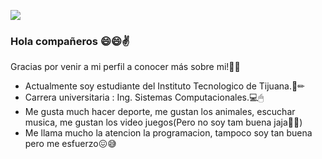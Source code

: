 ![](https://images.cooltext.com/5549117.png)
### Hola compañeros 😄😄✌


Gracias por venir a mi perfil a conocer más sobre mi!🤭🤭
- Actualmente soy estudiante del Instituto Tecnologico de Tijuana.📓✏
- Carrera universitaria : Ing. Sistemas Computacionales.💻🖱
- Me gusta much hacer deporte, me gustan los animales, escuchar musica, me gustan los video juegos(Pero no soy tam buena jaja🤣🤣)
- Me llama mucho  la atencion la programacion, tampoco soy tan buena pero me esfuerzo😖😅
